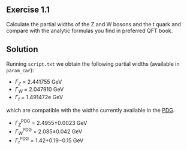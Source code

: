 ## Exercise 1.1

Calculate the partial widths of the Z and W bosons and the t quark and
compare with the analytic formulas you find in preferred QFT book.

## Solution

Running `script.txt` we obtain the following partial widths (available in `param_car`):
- $\Gamma_Z$ = 2.441755 GeV
- $\Gamma_W$ = 2.047910 GeV
- $\Gamma_t$ = 1.491472e GeV

which are compatible with the widths currently available in the [PDG](https://pdg.lbl.gov/).

- $\Gamma_Z^{\text{PDG}}$ = 2.4955±0.0023 GeV
- $\Gamma_W^{\text{PDG}}$ = 2.085±0.042 GeV
- $\Gamma_t^{\text{PDG}}$ = 1.42+0.19−0.15 GeV
